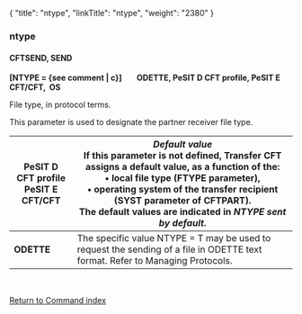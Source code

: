 {
    "title": "ntype",
    "linkTitle": "ntype",
    "weight": "2380"
}<span id="ntype"></span>

### ntype

#### CFTSEND, SEND

**[NTYPE = {<span class="underline">see comment</span> &#124; c}]
       ODETTE,
PeSIT D CFT profile, PeSIT E CFT/CFT,  OS**

File type, in protocol terms.

This parameter is used to designate the partner receiver file type.


| **PeSIT D CFT profile<br /> PeSIT E CFT/CFT** | *Default value*<br/> If this parameter is not defined, Transfer CFT assigns a default value, as a function of the:<br/> • local file type (FTYPE parameter),<br/> • operating system of the transfer recipient (SYST parameter of CFTPART).<br/> The default values are indicated in *NTYPE sent by default*. |
| --- | --- |
| **ODETTE** | The specific value NTYPE = T may be used to request the sending of a file in ODETTE text format. Refer to Managing Protocols. |


 

[Return to Command index](../../)
